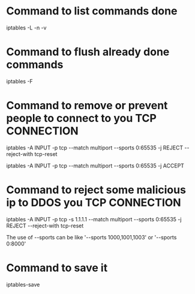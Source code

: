 # Command to list commands done 

iptables -L -n -v

# Command to flush already done commands

iptables -F

# Command to remove or prevent people to connect to you TCP CONNECTION

iptables -A INPUT -p tcp --match multiport --sports 0:65535 -j REJECT --reject-with tcp-reset

iptables -A INPUT -p tcp --match multiport --sports 0:65535 -j ACCEPT 

# Command to reject some malicious ip to DDOS you TCP CONNECTION

iptables -A INPUT -p tcp -s 1.1.1.1 --match multiport --sports 0:65535 -j REJECT --reject-with tcp-reset

The use of --sports can be like '--sports 1000,1001,1003' or '--sports 0:8000' 

# Command to save it 

iptables-save 
